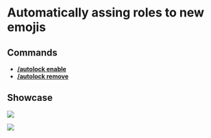 # Automatically assing roles to new emojis

## Commands

* ****[**/autolock enable**](../commands/config-commands.md#autolock-enable)****
* ****[**/autolock remove**](../commands/config-commands.md#autolock-remove)****

## Showcase

![](<../../.gitbook/assets/DiscordDevelopment\_XqstU4ms9y (1).png>)

![](../../.gitbook/assets/DiscordDevelopment\_JrbO3C0vi7.png)
